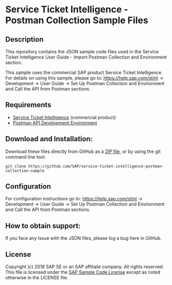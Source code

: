 # Service Ticket Intelligence - Postman Collection Sample Files

## Description

This repository contains the JSON sample code files used in the Service Ticket Intelligence User Guide - Import Postman Collection and Environment section.  

This sample uses the commercial SAP product Service Ticket Intelligence. For details on using this sample, please go to: https://help.sap.com/stint -> Development -> User Guide -> Set Up Postman Collection and Environment and Call the API from Postman sections.

## Requirements

- [Service Ticket Intelligence](https://www.sap.com/products/service-ticket-intelligence.html) (commercial product)
- [Postman API Development Environment](https://www.getpostman.com/)

## Download and Installation:

Download these files directly from GitHub as a [ZIP file](https://github.com/SAP/service-ticket-intelligence-postman-collection-sample/archive/master.zip), or by using the git command line tool:

    git clone https://github.com/SAP/service-ticket-intelligence-postman-collection-sample
  
## Configuration

For configuration instructions go to: https://help.sap.com/stint -> Development -> User Guide -> Set Up Postman Collection and Environment and Call the API from Postman sections.

## How to obtain support:

If you face any issue with the JSON files, please log a bug here in GitHub.

## License

Copyright (c) 2018 SAP SE or an SAP affiliate company. All rights reserved.
This file is licensed under the [SAP Sample Code License](/LICENSE) except as noted otherwise in the LICENSE file.
